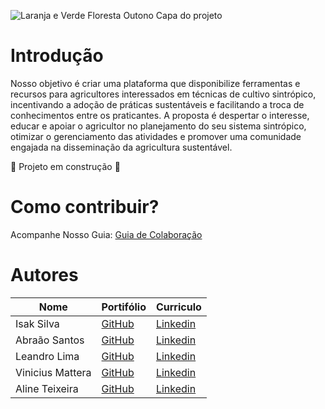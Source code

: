 ![Laranja e Verde Floresta Outono Capa do projeto](https://github.com/user-attachments/assets/25804d28-3509-4763-be9d-fc60b10c2cd2)




# Introdução

<p> Nosso  objetivo é criar uma plataforma que disponibilize ferramentas e recursos para agricultores interessados em técnicas de cultivo sintrópico, incentivando a adoção de práticas sustentáveis e facilitando a troca de conhecimentos entre os praticantes. A proposta é despertar o interesse, educar e apoiar o agricultor no planejamento do seu sistema sintrópico, otimizar o gerenciamento das atividades e promover uma comunidade engajada na disseminação da agricultura sustentável.</p>

:construction: Projeto em construção :construction:

# Como contribuir?

Acompanhe Nosso Guia:
[Guia de Colaboração](https://github.com/HighCode-DSM-FATECZL-2024/AgroSynTech/blob/main/CONTRIBUTING.md)



# Autores
| Nome | Portifólio | Curriculo |
|----------|--------------------|-------------|
| Isak Silva | [GitHub](https://github.com/isakfbs) | [Linkedin](https://www.linkedin.com/in/isakfbs/) |
| Abraão Santos | [GitHub](https://github.com/TechAbraao) | [Linkedin](https://www.linkedin.com/in/abraaosvs/) |
| Leandro Lima | [GitHub](https://github.com/orgs/HighCode-DSM-FATECZL-2024/people/iLeandroo) | [Linkedin](https://www.linkedin.com/in/leandro-lopes-50071220b/) |
| Vinicius Mattera | [GitHub](https://github.com/orgs/HighCode-DSM-FATECZL-2024/people/Mattera-dev) | [Linkedin](in/vinicius-mattera-zaniboni-a172b7325) |
| Aline Teixeira | [GitHub](https://github.com/AlineMachadoTeixeira) | [Linkedin](https://www.linkedin.com/in/alinemachadoteixeira/) |
